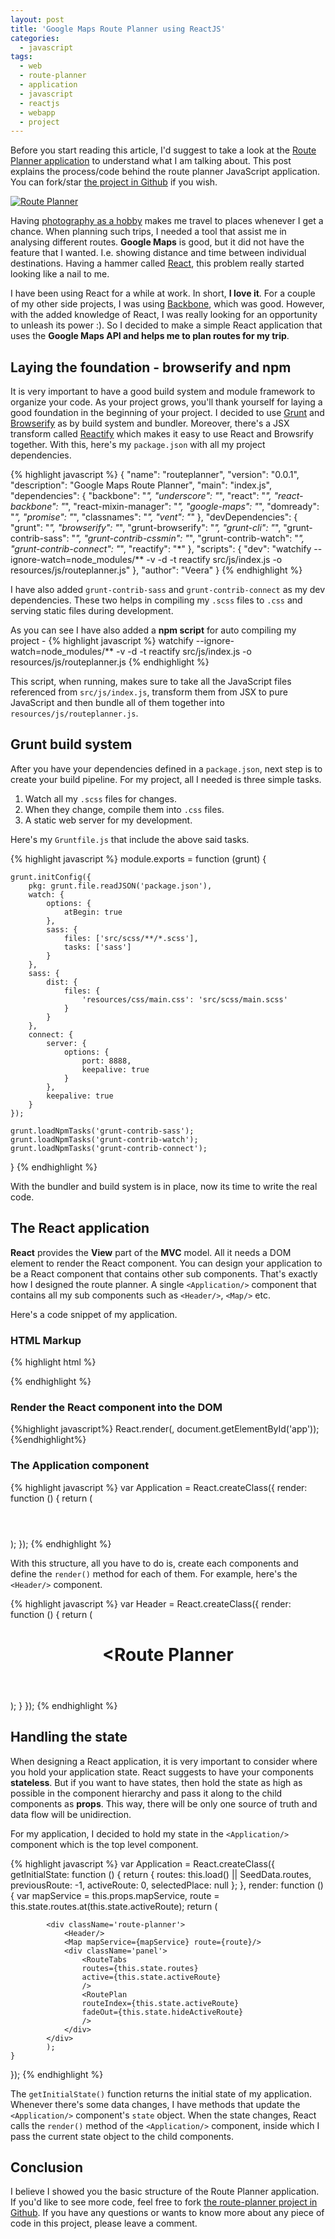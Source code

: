 ```yaml
---
layout: post
title: 'Google Maps Route Planner using ReactJS'
categories:
  - javascript
tags:
  - web
  - route-planner
  - application
  - javascript
  - reactjs
  - webapp
  - project
---
```

Before you start reading this article, I'd suggest to take a look at the [Route Planner application](http://veerasundar.com/route-planner) to understand what I am talking about. This post explains the process/code behind the route planner JavaScript application. You can fork/star [the project in Github](https://github.com/vraa/route-planner) if you wish.

[![Route Planner](http://i.imgur.com/BwVt4y2.png?1)](http://veerasundar.com/route-planner)

Having [photography as a hobby](https://500px.com/vraa) makes me travel to places whenever I get a chance. When planning such trips, I needed a tool that assist me in analysing different routes. **Google Maps** is good, but it did not have the feature that I wanted. I.e. showing distance and time between individual destinations. Having a hammer called [React](http://facebook.github.io/react/), this problem really started looking like a nail to me.

I have been using React for a while at work. In short, **I love it**. For a couple of my other side projects, I was using [Backbone](http://backbonejs.org/), which was good. However, with the added knowledge of React, I was really looking for an opportunity to unleash its power :). So I decided to make a simple React application that uses the **Google Maps API and helps me to plan routes for my trip**. 

## Laying the foundation - browserify and npm

It is very important to have a good build system and module framework to organize your code. As your project grows, you'll thank yourself for laying a good foundation in the beginning of your project. I decided to use [Grunt](http://gruntjs.com/) and [Browserify](http://browserify.org/) as by build system and bundler. Moreover, there's a JSX transform called [Reactify](https://www.npmjs.com/package/reactify) which makes it easy to use React and Browsrify together. With this, here's my `package.json` with all my project dependencies.

{% highlight javascript %}
{
    "name": "routeplanner",
    "version": "0.0.1",
    "description": "Google Maps Route Planner",
    "main": "index.js",
    "dependencies": {
        "backbone": "*",
        "underscore": "*",
        "react": "*",
        "react-backbone": "*",
        "react-mixin-manager": "*",
        "google-maps": "*",
        "domready": "*",
        "promise": "*",
        "classnames": "*",
        "vent": "*"
    },
    "devDependencies": {
        "grunt": "*",
        "browserify": "*",
        "grunt-browserify": "*",
        "grunt-cli": "*",
        "grunt-contrib-sass": "*",
        "grunt-contrib-cssmin": "*",
        "grunt-contrib-watch": "*",
        "grunt-contrib-connect": "*",
        "reactify": "*"
    },
    "scripts": {
        "dev": "watchify --ignore-watch=node_modules/** -v -d -t reactify src/js/index.js -o resources/js/routeplanner.js"
    },
    "author": "Veera"
}
{% endhighlight %}

I have also added `grunt-contrib-sass` and `grunt-contrib-connect` as my dev dependencies. These two helps in compiling my `.scss` files to `.css` and serving static files during development. 

As you can see I have also added a **npm script** for auto compiling my project - 
{% highlight javascript %}
watchify --ignore-watch=node_modules/** -v -d -t reactify src/js/index.js -o resources/js/routeplanner.js
{% endhighlight %}

This script, when running, makes sure to take all the JavaScript files referenced from `src/js/index.js`, transform them from JSX to pure JavaScript and then bundle all of them together into `resources/js/routeplanner.js`.

## Grunt build system

After you have your dependencies defined in a `package.json`, next step is to create your build pipeline. For my project, all I needed is three simple tasks.

1. Watch all my `.scss` files for changes.
2. When they change, compile them into `.css` files.
3. A static web server for my development.

Here's my `Gruntfile.js` that include the above said tasks.

{% highlight javascript %}
module.exports = function (grunt) {

    grunt.initConfig({
        pkg: grunt.file.readJSON('package.json'),
        watch: {
            options: {
                atBegin: true
            },
            sass: {
                files: ['src/scss/**/*.scss'],
                tasks: ['sass']
            }
        },
        sass: {
            dist: {
                files: {
                    'resources/css/main.css': 'src/scss/main.scss'
                }
            }
        },
        connect: {
            server: {
                options: {
                    port: 8888,
                    keepalive: true
                }
            },
            keepalive: true
        }
    });

    grunt.loadNpmTasks('grunt-contrib-sass');
    grunt.loadNpmTasks('grunt-contrib-watch');
    grunt.loadNpmTasks('grunt-contrib-connect');

}
{% endhighlight %}

With the bundler and build system is in place, now its time to write the real code.

## The React application

**React** provides the **View** part of the **MVC** model. All it needs a DOM element to render the React component. You can design your application to be a React component that contains other sub components. That's exactly how I designed the route planner. A single `<Application/>` component that contains all my sub components such as `<Header/>`, `<Map/>` etc. 

Here's a code snippet of my application.

### HTML Markup

{% highlight html %}
<div class="app" id="app"></div>
<script src="resources/js/routeplanner.js"></script>
{% endhighlight %}

### Render the React component into the DOM

{%highlight javascript%}
React.render(<Application />, document.getElementById('app'));
{%endhighlight%}

### The Application component

{% highlight javascript %}
var Application = React.createClass({
	render: function () {
        return (
            <div className='route-planner'>
                <Header/>
                <Map />
                <div className='panel'>
                    <RouteTabs />
                    <RoutePlan />
                </div>
            </div>
            );
});
{% endhighlight %}

With this structure, all you have to do is, create each components and define the `render()` method for each of them. For example, here's the `<Header/>` component.

{% highlight javascript %}
var Header = React.createClass({
    render: function () {
        return (
            <header>
                <h1><Route Planner</h1>
            </header>
            );
    }
});
{% endhighlight %}

## Handling the state

When designing a React application, it is very important to consider where you hold your application state. React suggests to have your components **stateless**. But if you want to have states, then hold the state as high as possible in the component hierarchy and pass it along to the child components as **props**. This way, there will be only one source of truth and data flow will be unidirection.

For my application, I decided to hold my state in the `<Application/>` component which is the top level component.

{% highlight javascript %}
var Application = React.createClass({
    getInitialState: function () {
        return {
            routes: this.load() || SeedData.routes,
            previousRoute: -1,
            activeRoute: 0,
            selectedPlace: null
        };
    },
    render: function () {
        var mapService = this.props.mapService,
            route = this.state.routes.at(this.state.activeRoute);
        return (

            <div className='route-planner'>
                <Header/>
                <Map mapService={mapService} route={route}/>
                <div className='panel'>
                    <RouteTabs
                    routes={this.state.routes}
                    active={this.state.activeRoute}
                    />
                    <RoutePlan
                    routeIndex={this.state.activeRoute}
                    fadeOut={this.state.hideActiveRoute}
                    />
                </div>
            </div>
            );
    }
});
{% endhighlight %}

The `getInitialState()` function returns the initial state of my application. Whenever there's some data changes, I have methods that update the `<Application/>` component's `state` object. When the state changes, React calls the `render()` method of the `<Application/>` component, inside which I pass the current state object to the child components.

## Conclusion

I believe I showed you the basic structure of the Route Planner application. If you'd like to see more code, feel free to fork [the route-planner project in Github](https://github.com/vraa/route-planner). If you have any questions or wants to know more about any piece of code in this project, please leave a comment.